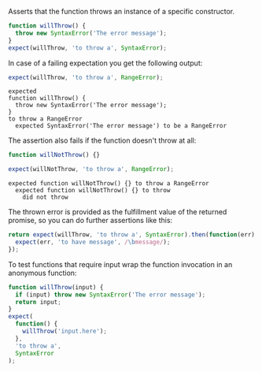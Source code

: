 Asserts that the function throws an instance of a specific constructor.

```js
function willThrow() {
  throw new SyntaxError('The error message');
}
expect(willThrow, 'to throw a', SyntaxError);
```

In case of a failing expectation you get the following output:

```js
expect(willThrow, 'to throw a', RangeError);
```

```output
expected
function willThrow() {
  throw new SyntaxError('The error message');
}
to throw a RangeError
  expected SyntaxError('The error message') to be a RangeError
```

The assertion also fails if the function doesn't throw at all:

```js
function willNotThrow() {}

expect(willNotThrow, 'to throw a', RangeError);
```

```output
expected function willNotThrow() {} to throw a RangeError
  expected function willNotThrow() {} to throw
    did not throw
```

The thrown error is provided as the fulfillment value of
the returned promise, so you can do further assertions like this:

<!-- unexpected-markdown async:true -->

```js
return expect(willThrow, 'to throw a', SyntaxError).then(function(err) {
  expect(err, 'to have message', /\bmessage/);
});
```

To test functions that require input wrap the function invocation in an anonymous function:

```js
function willThrow(input) {
  if (input) throw new SyntaxError('The error message');
  return input;
}
expect(
  function() {
    willThrow('input.here');
  },
  'to throw a',
  SyntaxError
);
```
